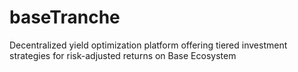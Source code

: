 # baseTranche
Decentralized yield optimization platform offering tiered investment strategies for risk-adjusted returns on Base Ecosystem
